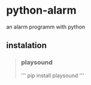 # python-alarm
an alarm programm with python
## instalation
> ### playsound
> ''' pip install playsound '''
